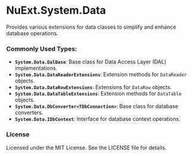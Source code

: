 # NuExt.System.Data

Provides various extensions for data classes to simplify and enhance database operations.

### Commonly Used Types:
- **`System.Data.DalBase`**: Base class for Data Access Layer (DAL) implementations.
- **`System.Data.DataReaderExtensions`**: Extension methods for `DataReader` objects.
- **`System.Data.DataRowExtensions`**: Extensions for `DataRow` objects.
- **`System.Data.DataTableExtensions`**: Extension methods for `DataTable` objects.
- **`System.Data.DbConverter<TDbConnection>`**: Base class for database converters.
- **`System.Data.IDbContext`**: Interface for database context operations.
 
### License
Licensed under the MIT License. See the LICENSE file for details.